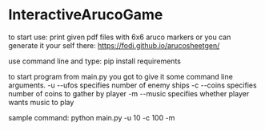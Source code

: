 # InteractiveArucoGame
to start use:
  print given pdf files with 6x6 aruco markers or you can generate it your self there: https://fodi.github.io/arucosheetgen/

  use command line and type:
    pip install requirements

  to start program from main.py you got to give it some command line arguments.
    -u --ufos    specifies number of enemy ships
    -c --coins   specifies number of coins to gather by player
    -m --music   specifies whether player wants music to play

sample command:
  python main.py -u 10 -c 100 -m

